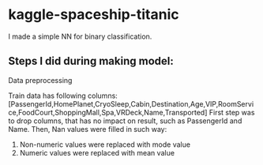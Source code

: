 # kaggle-spaceship-titanic
I made a simple NN for binary classification.

## Steps I did during making model:

Data preprocessing

Train data has following columns: [PassengerId,HomePlanet,CryoSleep,Cabin,Destination,Age,VIP,RoomService,FoodCourt,ShoppingMall,Spa,VRDeck,Name,Transported]
First step was to drop columns, that has no impact on result, such as PassengerId and Name. Then, Nan values were filled in such way:
1) Non-numeric values were replaced with mode value
2) Numeric values were replaced with mean value
